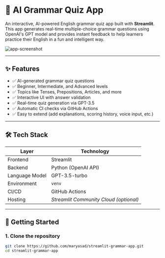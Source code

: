 # 🧠 AI Grammar Quiz App

An interactive, AI-powered English grammar quiz app built with **Streamlit**. This app generates real-time multiple-choice grammar questions using OpenAI's GPT model and provides instant feedback to help learners practice their English in a fun and intelligent way.

![app-screenshot](./screenshot.png)

---

## ✨ Features

- ✅ AI-generated grammar quiz questions
- ✅ Beginner, Intermediate, and Advanced levels
- ✅ Topics like Tenses, Prepositions, Articles, and more
- ✅ Interactive UI with answer validation
- ✅ Real-time quiz generation via GPT-3.5
- ✅ Automatic CI checks via GitHub Actions
- ✅ Easy to extend (add explanations, scoring history, voice input, etc.)

---

## 🛠 Tech Stack

| Layer      | Technology         |
|------------|--------------------|
| Frontend   | Streamlit          |
| Backend    | Python (OpenAI API)|
| Language Model | GPT-3.5-turbo |
| Environment | `venv`            |
| CI/CD      | GitHub Actions     |
| Hosting    | *Streamlit Community Cloud (optional)* |

---

## 🚀 Getting Started

### 1. Clone the repository

```bash
git clone https://github.com/maryasad/streamlit-grammar-app.git
cd streamlit-grammar-app
